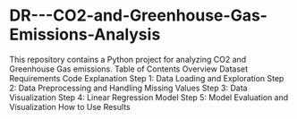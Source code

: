 # DR---CO2-and-Greenhouse-Gas-Emissions-Analysis
This repository contains a Python project for analyzing CO2 and Greenhouse Gas emissions. 
Table of Contents
Overview
Dataset
Requirements
Code Explanation
Step 1: Data Loading and Exploration
Step 2: Data Preprocessing and Handling Missing Values
Step 3: Data Visualization
Step 4: Linear Regression Model
Step 5: Model Evaluation and Visualization
How to Use
Results
